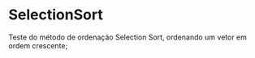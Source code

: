 # SelectionSort
Teste do método de ordenação Selection Sort, ordenando um vetor em ordem crescente;
